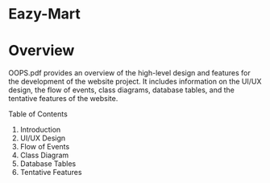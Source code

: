 # Eazy-Mart
# Overview
OOPS.pdf provides an overview of the high-level design and features for the development of the website project. It includes information on the UI/UX design, the flow of events, class diagrams, database tables, and the tentative features of the website.

Table of Contents
1. Introduction
2. UI/UX Design
3. Flow of Events
4. Class Diagram
5. Database Tables
6. Tentative Features

